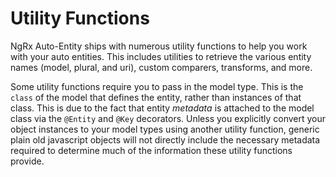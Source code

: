 # Utility Functions

NgRx Auto-Entity ships with numerous utility functions to help you work with your auto entities. This includes utilities to retrieve the various entity names \(model, plural, and uri\), custom comparers, transforms, and more. 

Some utility functions require you to pass in the model type. This is the `class` of the model that defines the entity, rather than instances of that class. This is due to the fact that entity _metadata_ is attached to the model class via the `@Entity` and `@Key` decorators. Unless you explicitly convert your object instances to your model types using another utility function, generic plain old javascript objects will not directly include the necessary metadata required to determine much of the information these utility functions provide.



